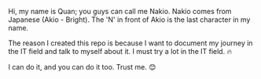 Hi, my name is Quan; you guys can call me Nakio. Nakio comes from Japanese (Akio - Bright). The 'N' in front of Akio is the last character in my name. 

The reason I created this repo is because I want to document my journey in the IT field and talk to myself about it. I must try a lot in the IT field. 🔥

I can do it, and you can do it too. Trust me. 😊
